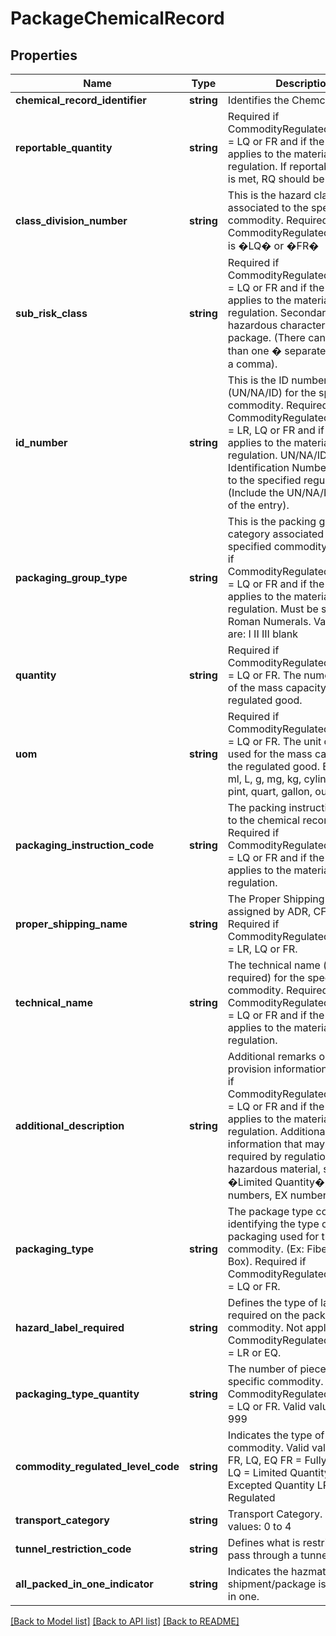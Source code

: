 # PackageChemicalRecord

## Properties
Name | Type | Description | Notes
------------ | ------------- | ------------- | -------------
**chemical_record_identifier** | **string** | Identifies the Chemcial Record. | 
**reportable_quantity** | **string** | Required if CommodityRegulatedLevelCode &#x3D; LQ or FR and if the field applies to the material by regulation. If reportable quantity is met, RQ should be entered. | [optional] 
**class_division_number** | **string** | This is the hazard class associated to the specified commodity.   Required if CommodityRegulatedLevelCode is �LQ� or �FR� | [optional] 
**sub_risk_class** | **string** | Required if CommodityRegulatedLevelCode &#x3D; LQ or FR and if the field applies to the material by regulation.   Secondary hazardous characteristics of a package. (There can be more than one � separate each with a comma). | [optional] 
**id_number** | **string** | This is the ID number (UN/NA/ID) for the specified commodity.   Required if CommodityRegulatedLevelCode &#x3D; LR, LQ or FR and if the field applies to the material by regulation.   UN/NA/ID Identification Number assigned to the specified regulated good. (Include the UN/NA/ID as part of the entry). | [optional] 
**packaging_group_type** | **string** | This is the packing group category associated to the specified commodity.  Required if CommodityRegulatedLevelCode &#x3D; LQ or FR and if the field applies to the material by regulation. Must be shown in Roman Numerals.  Valid values are:  I II III  blank | [optional] 
**quantity** | **string** | Required if CommodityRegulatedLevelCode &#x3D; LQ or FR. The numerical value of the mass capacity of the regulated good. | [optional] 
**uom** | **string** | Required if CommodityRegulatedLevelCode &#x3D; LQ or FR. The unit of measure used for the mass capacity of the regulated good.    Example: ml, L, g, mg, kg, cylinder, pound, pint, quart, gallon, ounce etc. | [optional] 
**packaging_instruction_code** | **string** | The packing instructions related to the chemical record. Required if CommodityRegulatedLevelCode &#x3D; LQ or FR and if the field applies to the material by regulation. | [optional] 
**proper_shipping_name** | **string** | The Proper Shipping Name assigned by ADR, CFR or IATA.   Required if CommodityRegulatedLevelCode &#x3D; LR, LQ or FR. | [optional] 
**technical_name** | **string** | The technical name (when required) for the specified commodity.   Required if CommodityRegulatedLevelCode &#x3D; LQ or FR and if the field applies to the material by regulation. | [optional] 
**additional_description** | **string** | Additional remarks or special provision information. Required if CommodityRegulatedLevelCode &#x3D; LQ or FR and if the field applies to the material by regulation.   Additional information that may be required by regulation about a hazardous material, such as, �Limited Quantity�, DOT-SP numbers, EX numbers. | [optional] 
**packaging_type** | **string** | The package type code identifying the type of packaging used for the commodity. (Ex: Fiberboard Box).  Required if CommodityRegulatedLevelCode &#x3D; LQ or FR. | [optional] 
**hazard_label_required** | **string** | Defines the type of label that is required on the package for the commodity.   Not applicable if CommodityRegulatedLevelCode &#x3D; LR or EQ. | [optional] 
**packaging_type_quantity** | **string** | The number of pieces of the specific commodity.   Required if CommodityRegulatedLevelCode &#x3D; LQ or FR.  Valid values: 1 to 999 | [optional] 
**commodity_regulated_level_code** | **string** | Indicates the type of commodity.  Valid values: LR, FR, LQ, EQ  FR &#x3D; Fully Regulated LQ &#x3D; Limited Quantity EQ &#x3D; Excepted Quantity LR &#x3D; Lightly Regulated | 
**transport_category** | **string** | Transport Category.  Valid values: 0 to 4 | [optional] 
**tunnel_restriction_code** | **string** | Defines what is restricted to pass through a tunnel. | [optional] 
**all_packed_in_one_indicator** | **string** | Indicates the hazmat shipment/package is all packed in one. | [optional] 

[[Back to Model list]](../../README.md#documentation-for-models) [[Back to API list]](../../README.md#documentation-for-api-endpoints) [[Back to README]](../../README.md)

